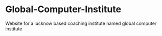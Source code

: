 # Global-Computer-Institute
Website for a lucknow based coaching institute named global computer institute
